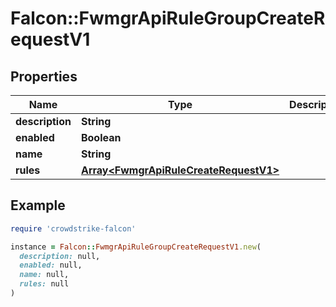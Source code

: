 # Falcon::FwmgrApiRuleGroupCreateRequestV1

## Properties

| Name | Type | Description | Notes |
| ---- | ---- | ----------- | ----- |
| **description** | **String** |  |  |
| **enabled** | **Boolean** |  |  |
| **name** | **String** |  |  |
| **rules** | [**Array&lt;FwmgrApiRuleCreateRequestV1&gt;**](FwmgrApiRuleCreateRequestV1.md) |  |  |

## Example

```ruby
require 'crowdstrike-falcon'

instance = Falcon::FwmgrApiRuleGroupCreateRequestV1.new(
  description: null,
  enabled: null,
  name: null,
  rules: null
)
```

